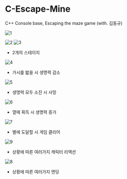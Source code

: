 # C-Escape-Mine
C++ Console base, Escaping the maze game (with. 김동규)

![1](https://user-images.githubusercontent.com/87380790/126415663-fab94811-d28c-43e9-9c51-119f2dcc6afc.png)

![2](https://user-images.githubusercontent.com/87380790/126415682-2d7c0bbd-5041-4d06-a082-cea83d3ce3d1.png)
![3](https://user-images.githubusercontent.com/87380790/126415687-0c277cc1-5cd6-4339-850b-450f7d4ab2a6.png)
- 2개의 스테이지

![4](https://user-images.githubusercontent.com/87380790/126415704-3177e461-483b-4925-892a-d03b3e342785.png)
- 가시를 밟을 시 생명력 감소

![5](https://user-images.githubusercontent.com/87380790/126415730-eca6ab78-f4a8-4817-8856-8bf3526fb005.png)
- 생명력 모두 소진 시 사망

![6](https://user-images.githubusercontent.com/87380790/126415750-c2bd82f7-9b52-4812-bea0-13ab9c3787c0.png)
- 열매 획득 시 생명력 증가

![7](https://user-images.githubusercontent.com/87380790/126415781-0a117c5c-12ff-4646-a79e-4f12d43bfc5b.png)
- 별에 도달할 시 게임 클리어

![9](https://user-images.githubusercontent.com/87380790/126415803-bb86b502-97d8-4c97-bd23-a26b56922e9b.gif)
- 상황에 따른 여러가지 캐릭터 리액션

![8](https://user-images.githubusercontent.com/87380790/126415812-d1f9db9c-af08-4db0-8de0-6e3612ae1374.PNG)
- 상황에 따른 여러가지 엔딩
